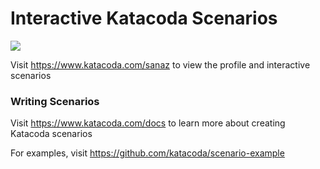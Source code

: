 # Interactive Katacoda Scenarios

[![](http://shields.katacoda.com/katacoda/sanaz/count.svg)](https://www.katacoda.com/sanaz "Get your profile on Katacoda.com")

Visit https://www.katacoda.com/sanaz to view the profile and interactive scenarios

### Writing Scenarios
Visit https://www.katacoda.com/docs to learn more about creating Katacoda scenarios

For examples, visit https://github.com/katacoda/scenario-example
